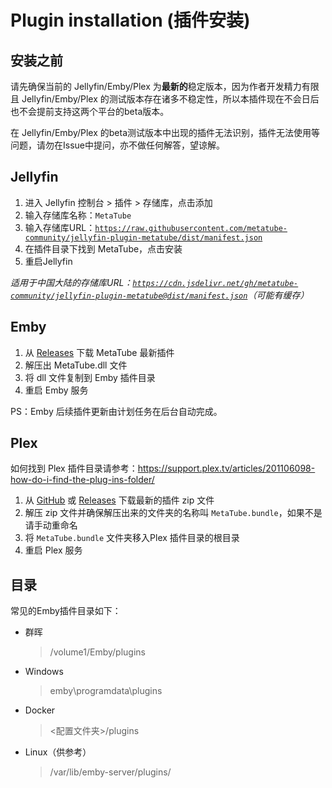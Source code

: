 # Plugin installation (插件安装)

## 安装之前

请先确保当前的 Jellyfin/Emby/Plex 为**最新的**稳定版本，因为作者开发精力有限且 Jellyfin/Emby/Plex 的测试版本存在诸多不稳定性，所以本插件现在不会日后也不会提前支持这两个平台的beta版本。

在 Jellyfin/Emby/Plex 的beta测试版本中出现的插件无法识别，插件无法使用等问题，请勿在Issue中提问，亦不做任何解答，望谅解。

## Jellyfin

1. 进入 Jellyfin 控制台 > 插件 > 存储库，点击添加
2. 输入存储库名称：`MetaTube`
3. 输入存储库URL：[`https://raw.githubusercontent.com/metatube-community/jellyfin-plugin-metatube/dist/manifest.json`](https://raw.githubusercontent.com/metatube-community/jellyfin-plugin-metatube/dist/manifest.json)
4. 在插件目录下找到 MetaTube，点击安装
5. 重启Jellyfin

_适用于中国大陆的存储库URL：[`https://cdn.jsdelivr.net/gh/metatube-community/jellyfin-plugin-metatube@dist/manifest.json`](https://cdn.jsdelivr.net/gh/metatube-community/jellyfin-plugin-metatube@dist/manifest.json)（可能有缓存）_

## Emby

1. 从 [Releases](https://github.com/metatube-community/jellyfin-plugin-metatube/releases) 下载 MetaTube 最新插件
2. 解压出 MetaTube.dll 文件
3. 将 dll 文件复制到 Emby 插件目录
4. 重启 Emby 服务

PS：Emby 后续插件更新由计划任务在后台自动完成。

## Plex

如何找到 Plex 插件目录请参考：<https://support.plex.tv/articles/201106098-how-do-i-find-the-plug-ins-folder/>

1. 从 [GitHub](https://github.com/metatube-community/MetaTube.bundle/archive/refs/heads/main.zip) 或 [Releases](https://github.com/metatube-community/MetaTube.bundle/releases) 下载最新的插件 zip 文件
2. 解压 zip 文件并确保解压出来的文件夹的名称叫 `MetaTube.bundle`，如果不是请手动重命名
3. 将 `MetaTube.bundle` 文件夹移入Plex 插件目录的根目录
4. 重启 Plex 服务

## 目录

常见的Emby插件目录如下：

- 群晖
  > /volume1/Emby/plugins
- Windows
  > emby\programdata\plugins
- Docker
  > <配置文件夹>/plugins
- Linux（供参考）
  > /var/lib/emby-server/plugins/

